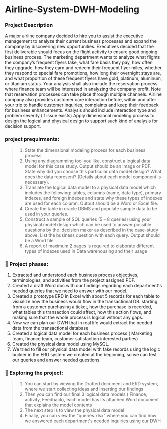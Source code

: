 # Airline-System-DWH-Modeling
### Project Description
A major airline company decided to hire you to assist the executive management to analyze
their current business processes and expand the company by discovering new opportunities.
Executives decided that the first deliverable should focus on the flight activity to ensure good
ongoing business process.
The marketing department wants to analyze what flights the company’s frequent flyers take,
what fare basis they pay, how often they upgrade, how they earn and redeem their frequent
flyer miles, whether they respond to special fare promotions, how long their overnight stays
are, and what proportion of these frequent flyers have gold, platinum, aluminum, or titanium
status.
Your analysis shall also include the reservation process where finance team will be interested in
analyzing the company profit. Note that reservation processes can take place through multiple
channels.
Airline company also provides customer care interaction before, within and after your trip to
handle customer inquiries, complaints and keep their feedback for business enhancements.
Analysis should include interaction type and problem severity (if issue exists)
Apply dimensional modeling process to design the logical and physical design to support such
kind of analysis for decision support.

### project prequirments:
> 1. State the dimensional modeling process for each business process
> 2. Using any diagramming tool you like, construct a logical data model for this case
study. Output should be an image or PDF. State why did you choose this
particular data model design? What does the data represent? (Details about each
model component is necessary).
> 3. Translate the logical data model to a physical data model which includes the
following: tables, columns (name, data type), primary indexes, and foreign indexes
and state why these types of indexes are used for each column. Output should be a
Word or Excel file.
> 4. Create the table in oracle DBMS and populate sample data to be used in your
queries.
> 5. Construct a sample of SQL queries (5 – 8 queries) using your physical model design
which can be used to answer possible questions by the .decision maker as
described in the case-study above. List the business question with each query.
Output should be a Word file
> 6. A report of maximum 2 pages is required to elaborate different types of indexes
used in Data warehousing and their usage

### 📌 Project phases:
1. Extracted and understood each business process objectives, terminologies, and activities from the project assigned PDF.
3. Created a draft Word doc with our findings regarding each department's needed queries that we need to answer with our model.
4. Created a prototype ERD in Excel with about 5 records for each table to visualize how the business would flow in the transactional DB. starting from a customer purchasing a ticket, how the purchase is recorded, what tables this transaction could affect, how this action flows, and making sure that the whole process is logical without any gaps.
5. Now we can plan our DWH that in real life would extract the needed data from the transactional database 
6. Created a logical data model for each business process ( Marketing team, finance team, customer satisfaction interested parties)
7. Created the physical data model using MySQL.
8. We tried to fill our physical data model with fake records using the logic builder in the ERD system we created at the beginning, so we can test our queries and answer needed questions.

### 📌 Exploring the project:
> 1. You can start by viewing the Drafted document and ERD system, where we start collecting ideas and inserting our findings
> 2. Then you can find our final 3 logical data models ( Finance, activity, Feedback), each model has its attached Word document that explains the model contents
> 3. The next step is to view the physical data model 
> 4. Finally, you can view the "queries.xlsx" where you can find how we answered each department's needed inquiries using our DWH
